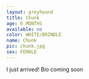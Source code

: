 ```yaml
---
layout: greyhound
title: Chunk
age: 6 MONTHS
available: no
color: WHITE/BRINDLE
name: Chunk
pic: chunk.jpg
sex: FEMALE
---
```


I just arrived! Bio coming soon
